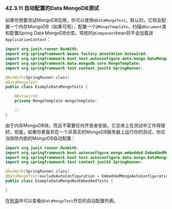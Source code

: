 ### 42.3.11 自动配置的Data MongoDB测试

如果你想要测试MongoDB应用，你可以使用`@DataMongoTest`。默认的，它将会配置一个内存MongoDB（如果可用），配置一个`@MongoTemplate`，扫描`@Document`类和配置Spring Data MongoDB仓库。常规的`@Component`bean将不会加载进`ApplicationContext`：
```java
import org.junit.runner.RunWith;
import org.springframework.beans.factory.annotation.Autowired;
import org.springframework.boot.test.autoconfigure.data.mongo.DataMongoTest;
import org.springframework.data.mongodb.core.MongoTemplate;
import org.springframework.test.context.junit4.SpringRunner;

@RunWith(SpringRunner.class)
@DataMongoTest
public class ExampleDataMongoTests {

    @Autowired
    private MongoTemplate mongoTemplate;

    //
}
```
由于内存MongoDB快，而且不需要任何开发者安装，它总体上在测试中工作得很好。但是，如果你更喜欢在一个非真实的MongoDB服务器上运行你的测试，你应当排除内嵌的MongoDB自动配置：
```java
import org.junit.runner.RunWith;
import org.springframework.boot.autoconfigure.mongo.embedded.EmbeddedMongoAutoConfiguration;
import org.springframework.boot.test.autoconfigure.data.mongo.DataMongoTest;
import org.springframework.test.context.junit4.SpringRunner;

@RunWith(SpringRunner.class)
@DataMongoTest(excludeAutoConfiguration = EmbeddedMongoAutoConfiguration.class)
public class ExampleDataMongoNonEmbeddedTests {

}
```
在[附录](https://docs.spring.io/spring-boot/docs/2.0.0.M2/reference/htmlsingle/#test-auto-configuration)中可以查看`@DataMongoTest`开启的自动配置列表。